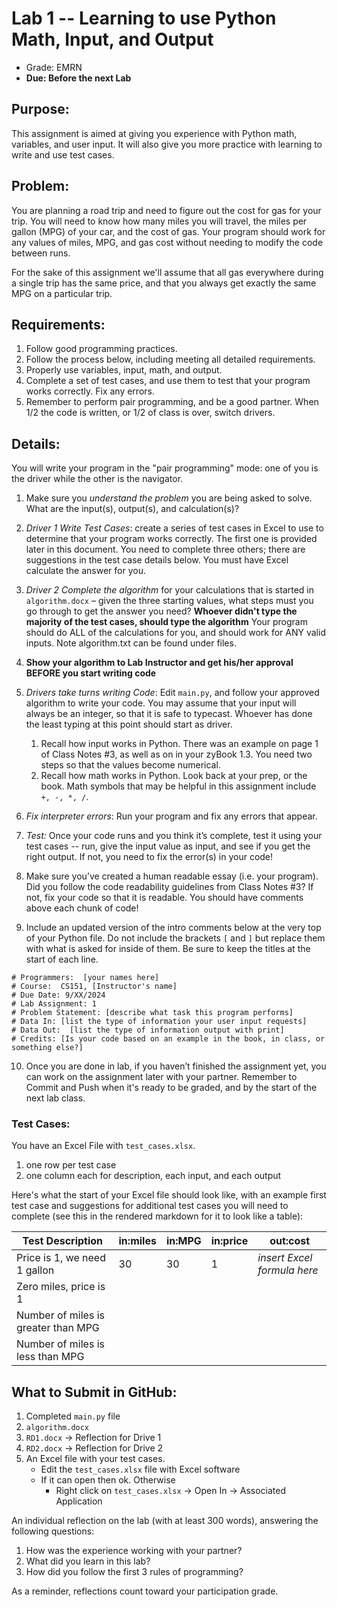 # Lab 1 -- Learning to use Python Math, Input, and Output

* Grade: EMRN										
* **Due: Before the next Lab**

## Purpose: 

This assignment is aimed at giving you experience with Python math, variables, and user input. It will also give you more practice with learning to write and use test cases.

## Problem:

You are planning a road trip and need to figure out the cost for gas for your trip. You will need to know how many miles you will travel, the miles per gallon (MPG) of your car, and the cost of gas. Your program should work for any values of miles, MPG, and gas cost without needing to modify the code between runs. 

For the sake of this assignment we'll assume that all gas everywhere during a single trip has the same price, and that you always get exactly the same MPG on a particular trip.

## Requirements:

1.	Follow good programming practices.
2.	Follow the process below, including meeting all detailed requirements.
3.	Properly use variables, input, math, and output.
4.	Complete a set of test cases, and use them to test that your program works correctly. Fix any errors.
5.	Remember to perform pair programming, and be a good partner. When 1/2 the code is written, or 1/2 of class is over, switch drivers. 

## Details: 

You will write your program in the "pair programming" mode: one of you is the driver while the other is the navigator.

1.	Make sure you *understand the problem* you are being asked to solve. What are the input(s), output(s), and calculation(s)?

2.  *Driver 1 Write Test Cases*: create a series of test cases in Excel to use to determine that your program works correctly.  The first one is provided later in this document. You need to complete three others; there are suggestions in the test case details below. You must have Excel calculate the answer for you.

3.	*Driver 2 Complete the algorithm* for your calculations that is started in `algorithm.docx` – given the three starting values, what steps must you go through to get the answer you need? **Whoever didn't type the majority of the test cases, should type the algorithm** Your program should do ALL of the calculations for you, and should work for ANY valid inputs. Note algorithm.txt can be found under files. 

4. **Show your algorithm to Lab Instructor and get his/her approval BEFORE you start writing code**

5.	*Drivers take turns writing Code*: Edit `main.py`, and follow your approved algorithm to write your code. You may assume that your input will always be an integer, so that it is safe to typecast. Whoever has done the least typing at this point should start as driver.
   
    1.  Recall how input works in Python. There was an example on page 1 of Class Notes #3, as well as on in your zyBook 1.3. You need two steps so that the values become numerical.
    2.  Recall how math works in Python. Look back at your prep, or the book. Math symbols that may be helpful in this assignment include `+, -, *, /`.

6.	*Fix interpreter errors*: Run your program and fix any errors that appear.

7.	*Test:* Once your code runs and you think it’s complete, test it using your test cases -- run, give the input value as input, and see if you get the right output. If not, you need to fix the error(s) in your code!

8.	Make sure you’ve created a human readable essay (i.e. your program). Did you follow the code readability guidelines from Class Notes #3? If not, fix your code so that it is readable. You should have comments above each chunk of code!

9.	Include an updated version of the intro comments below at the very top of your Python file. Do not include the brackets `[` and `]` but replace them with what is asked for inside of them. Be sure to keep the titles at the start of each line. 
  ```
  # Programmers:  [your names here]
  # Course:  CS151, [Instructor's name]
  # Due Date: 9/XX/2024
  # Lab Assignment: 1
  # Problem Statement: [describe what task this program performs]
  # Data In: [list the type of information your user input requests]
  # Data Out:  [list the type of information output with print]
  # Credits: [Is your code based on an example in the book, in class, or something else?]
  ```

10.	Once you are done in lab, if you haven’t finished the assignment yet, you can work on the assignment later with your partner. Remember to Commit and Push when it's ready to be graded, and by the start of the next lab class.

### Test Cases:

You have an Excel File with ```test_cases.xlsx```. 
1. one row per test case  
2. one column each for description, each input, and each output  

Here's what the start of your Excel file should look like, with an example first test case and suggestions for additional test cases you will need to complete (see this in the rendered markdown for it to look like a table):

  |Test Description                 | in:miles  | in:MPG  | in:price  | out:cost|
  |----                             |----       | ----    | ----      | ----    |
  |Price is 1, we need 1 gallon     | 30        | 30      | 1         | *insert Excel formula here* |
  |Zero miles, price is 1           |           |         |           |         |
  |Number of miles is greater than MPG |        |         |           |        |
  |Number of miles is less than MPG |           |         |           |       |


## What to Submit in GitHub:

1. Completed `main.py` file  
2. `algorithm.docx`
3. `RD1.docx` -> Reflection for Drive 1
4. `RD2.docx` -> Reflection for Drive 2
5. An Excel file with your test cases.  
    - Edit the `test_cases.xlsx` file with Excel software 
    - If it can open then ok. Otherwise
      - Right click on `test_cases.xlsx` -> Open In -> Associated Application

An individual reflection on the lab (with at least 300 words), 
answering the following questions:
  1.  How was the experience working with your partner?   
  2.  What did you learn in this lab?   
  3.  How did you follow the first 3 rules of programming?   

As a reminder, reflections count toward your participation grade.

